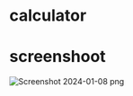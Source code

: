 ﻿# calculator
# screenshoot

![Screenshot 2024-01-08 png](https://github.com/rohitdotrayakwar/calculator/assets/153349651/a97dd505-51c3-4344-92da-317f743f1566)

